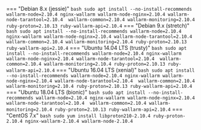 === "Debian 8.x (jessie)"
    ``` bash
    sudo apt install --no-install-recommends wallarm-node=2.10.4 nginx-wallarm wallarm-node-nginx=2.10.4 wallarm-node-tarantool=2.10.4  wallarm-common=2.10.4 wallarm-monitoring=2.10.4 ruby-proton=2.10.13 ruby-wallarm-api=2.10.4
    ```
=== "Debian 9.x (stretch)"
    ``` bash
    sudo apt install --no-install-recommends wallarm-node=2.10.4 nginx-wallarm wallarm-node-nginx=2.10.4 wallarm-node-tarantool=2.10.4  wallarm-common=2.10.4 wallarm-monitoring=2.10.4 ruby-proton=2.10.13 ruby-wallarm-api=2.10.4
    ```
=== "Ubuntu 14.04 LTS (trusty)"
    ``` bash
    sudo apt install --no-install-recommends wallarm-node=2.10.4 nginx-wallarm wallarm-node-nginx=2.10.4 wallarm-node-tarantool=2.10.4  wallarm-common=2.10.4 wallarm-monitoring=2.10.4 ruby-proton=2.10.13 ruby-wallarm-api=2.10.4
    ```
=== "Ubuntu 16.04 LTS (xenial)"
    ``` bash
    sudo apt install --no-install-recommends wallarm-node=2.10.4 nginx-wallarm wallarm-node-nginx=2.10.4 wallarm-node-tarantool=2.10.4  wallarm-common=2.10.4 wallarm-monitoring=2.10.4 ruby-proton=2.10.13 ruby-wallarm-api=2.10.4
    ```
=== "Ubuntu 18.04 LTS (bionic)"
    ``` bash
    sudo apt install --no-install-recommends wallarm-node=2.10.4 nginx-wallarm wallarm-node-nginx=2.10.4 wallarm-node-tarantool=2.10.4  wallarm-common=2.10.4 wallarm-monitoring=2.10.4 ruby-proton=2.10.13 ruby-wallarm-api=2.10.4
    ```
=== "CentOS 7.x"
    ``` bash
    sudo yum install libproton210-2.10.4 ruby-proton-2.10.4 nginx-wallarm-2.10.4 wallarm-node-2.10.4
    ```
